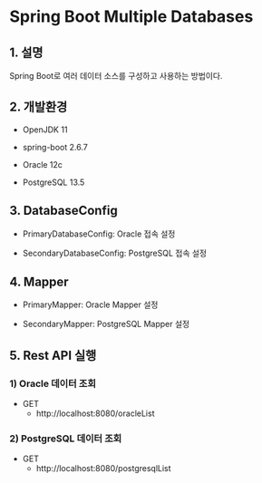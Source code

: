 # Spring Boot Multiple Databases

## 1. 설명
Spring Boot로 여러 데이터 소스를 구성하고 사용하는 방법이다.

## 2. 개발환경

* OpenJDK 11

* spring-boot 2.6.7

* Oracle 12c

* PostgreSQL 13.5

## 3. DatabaseConfig

* PrimaryDatabaseConfig: Oracle 접속 설정

* SecondaryDatabaseConfig: PostgreSQL 접속 설정

## 4. Mapper

* PrimaryMapper: Oracle Mapper 설정

* SecondaryMapper: PostgreSQL Mapper 설정

## 5. Rest API 실행

### 1) Oracle 데이터 조회

* GET
  - http://localhost:8080/oracleList

### 2) PostgreSQL 데이터 조회

* GET
  - http://localhost:8080/postgresqlList
